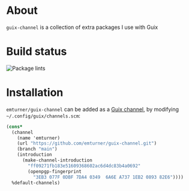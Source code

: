 # About
`guix-channel` is a collection of extra packages I use with Guix

# Build status
![Package lints](https://github.com/emturner/guix-channel/actions/workflows/lint-packages.yml/badge.svg)

# Installation
`emturner/guix-channel` can be added as a [Guix channel](https://guix.gnu.org/manual/en/html_node/Channels.html), by modifying `~/.config/guix/channels.scm`:

```scheme
(cons* 
  (channel
    (name 'emturner)
    (url "https://github.com/emturner/guix-channel.git")
    (branch "main")
    (introduction
      (make-channel-introduction
        "ff09271fb183e51609368602ac6d4dc83b4a0692"
        (openpgp-fingerprint
          "3EB3 077F 0DBF 7DA4 0349  6A6E A737 1EB2 0893 82E6"))))
  %default-channels)
```

